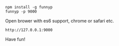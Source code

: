 ```
npm install -g funnyp
funnyp -p 9000
```
Open brower with es6 support, chrome or safari etc.

```
http://127.0.0.1:9000
```

Have fun!